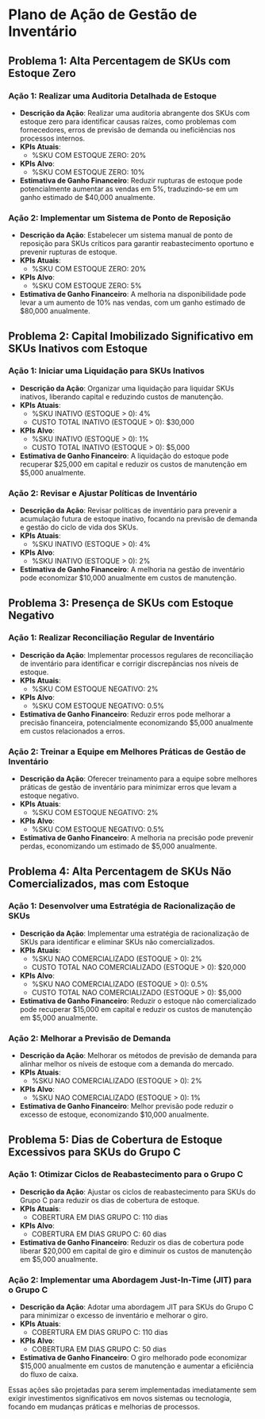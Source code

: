 
# Plano de Ação de Gestão de Inventário

## Problema 1: Alta Percentagem de SKUs com Estoque Zero

### Ação 1: Realizar uma Auditoria Detalhada de Estoque
- **Descrição da Ação**: Realizar uma auditoria abrangente dos SKUs com estoque zero para identificar causas raízes, como problemas com fornecedores, erros de previsão de demanda ou ineficiências nos processos internos.
- **KPIs Atuais**: 
  - %SKU COM ESTOQUE ZERO: 20%
- **KPIs Alvo**: 
  - %SKU COM ESTOQUE ZERO: 10%
- **Estimativa de Ganho Financeiro**: Reduzir rupturas de estoque pode potencialmente aumentar as vendas em 5%, traduzindo-se em um ganho estimado de $40,000 anualmente.

### Ação 2: Implementar um Sistema de Ponto de Reposição
- **Descrição da Ação**: Estabelecer um sistema manual de ponto de reposição para SKUs críticos para garantir reabastecimento oportuno e prevenir rupturas de estoque.
- **KPIs Atuais**: 
  - %SKU COM ESTOQUE ZERO: 20%
- **KPIs Alvo**: 
  - %SKU COM ESTOQUE ZERO: 5%
- **Estimativa de Ganho Financeiro**: A melhoria na disponibilidade pode levar a um aumento de 10% nas vendas, com um ganho estimado de $80,000 anualmente.

## Problema 2: Capital Imobilizado Significativo em SKUs Inativos com Estoque

### Ação 1: Iniciar uma Liquidação para SKUs Inativos
- **Descrição da Ação**: Organizar uma liquidação para liquidar SKUs inativos, liberando capital e reduzindo custos de manutenção.
- **KPIs Atuais**: 
  - %SKU INATIVO (ESTOQUE > 0): 4%
  - CUSTO TOTAL INATIVO (ESTOQUE > 0): $30,000
- **KPIs Alvo**: 
  - %SKU INATIVO (ESTOQUE > 0): 1%
  - CUSTO TOTAL INATIVO (ESTOQUE > 0): $5,000
- **Estimativa de Ganho Financeiro**: A liquidação do estoque pode recuperar $25,000 em capital e reduzir os custos de manutenção em $5,000 anualmente.

### Ação 2: Revisar e Ajustar Políticas de Inventário
- **Descrição da Ação**: Revisar políticas de inventário para prevenir a acumulação futura de estoque inativo, focando na previsão de demanda e gestão do ciclo de vida dos SKUs.
- **KPIs Atuais**: 
  - %SKU INATIVO (ESTOQUE > 0): 4%
- **KPIs Alvo**: 
  - %SKU INATIVO (ESTOQUE > 0): 2%
- **Estimativa de Ganho Financeiro**: A melhoria na gestão de inventário pode economizar $10,000 anualmente em custos de manutenção.

## Problema 3: Presença de SKUs com Estoque Negativo

### Ação 1: Realizar Reconciliação Regular de Inventário
- **Descrição da Ação**: Implementar processos regulares de reconciliação de inventário para identificar e corrigir discrepâncias nos níveis de estoque.
- **KPIs Atuais**: 
  - %SKU COM ESTOQUE NEGATIVO: 2%
- **KPIs Alvo**: 
  - %SKU COM ESTOQUE NEGATIVO: 0.5%
- **Estimativa de Ganho Financeiro**: Reduzir erros pode melhorar a precisão financeira, potencialmente economizando $5,000 anualmente em custos relacionados a erros.

### Ação 2: Treinar a Equipe em Melhores Práticas de Gestão de Inventário
- **Descrição da Ação**: Oferecer treinamento para a equipe sobre melhores práticas de gestão de inventário para minimizar erros que levam a estoque negativo.
- **KPIs Atuais**: 
  - %SKU COM ESTOQUE NEGATIVO: 2%
- **KPIs Alvo**: 
  - %SKU COM ESTOQUE NEGATIVO: 0.5%
- **Estimativa de Ganho Financeiro**: A melhoria na precisão pode prevenir perdas, economizando um estimado de $5,000 anualmente.

## Problema 4: Alta Percentagem de SKUs Não Comercializados, mas com Estoque

### Ação 1: Desenvolver uma Estratégia de Racionalização de SKUs
- **Descrição da Ação**: Implementar uma estratégia de racionalização de SKUs para identificar e eliminar SKUs não comercializados.
- **KPIs Atuais**: 
  - %SKU NAO COMERCIALIZADO (ESTOQUE > 0): 2%
  - CUSTO TOTAL NAO COMERCIALIZADO (ESTOQUE > 0): $20,000
- **KPIs Alvo**: 
  - %SKU NAO COMERCIALIZADO (ESTOQUE > 0): 0.5%
  - CUSTO TOTAL NAO COMERCIALIZADO (ESTOQUE > 0): $5,000
- **Estimativa de Ganho Financeiro**: Reduzir o estoque não comercializado pode recuperar $15,000 em capital e reduzir os custos de manutenção em $5,000 anualmente.

### Ação 2: Melhorar a Previsão de Demanda
- **Descrição da Ação**: Melhorar os métodos de previsão de demanda para alinhar melhor os níveis de estoque com a demanda do mercado.
- **KPIs Atuais**: 
  - %SKU NAO COMERCIALIZADO (ESTOQUE > 0): 2%
- **KPIs Alvo**: 
  - %SKU NAO COMERCIALIZADO (ESTOQUE > 0): 1%
- **Estimativa de Ganho Financeiro**: Melhor previsão pode reduzir o excesso de estoque, economizando $10,000 anualmente.

## Problema 5: Dias de Cobertura de Estoque Excessivos para SKUs do Grupo C

### Ação 1: Otimizar Ciclos de Reabastecimento para o Grupo C
- **Descrição da Ação**: Ajustar os ciclos de reabastecimento para SKUs do Grupo C para reduzir os dias de cobertura de estoque.
- **KPIs Atuais**: 
  - COBERTURA EM DIAS GRUPO C: 110 dias
- **KPIs Alvo**: 
  - COBERTURA EM DIAS GRUPO C: 60 dias
- **Estimativa de Ganho Financeiro**: Reduzir os dias de cobertura pode liberar $20,000 em capital de giro e diminuir os custos de manutenção em $5,000 anualmente.

### Ação 2: Implementar uma Abordagem Just-In-Time (JIT) para o Grupo C
- **Descrição da Ação**: Adotar uma abordagem JIT para SKUs do Grupo C para minimizar o excesso de inventário e melhorar o giro.
- **KPIs Atuais**: 
  - COBERTURA EM DIAS GRUPO C: 110 dias
- **KPIs Alvo**: 
  - COBERTURA EM DIAS GRUPO C: 50 dias
- **Estimativa de Ganho Financeiro**: O giro melhorado pode economizar $15,000 anualmente em custos de manutenção e aumentar a eficiência do fluxo de caixa.

Essas ações são projetadas para serem implementadas imediatamente sem exigir investimentos significativos em novos sistemas ou tecnologia, focando em mudanças práticas e melhorias de processos.
